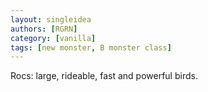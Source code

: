 ```yaml
---
layout: singleidea
authors: [RGRN]
category: [vanilla]
tags: [new monster, B monster class]
---
```

Rocs: large, rideable, fast and powerful birds.
